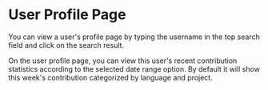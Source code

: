 # User Profile Page

You can view a user's profile page by typing the username in the top search field and click on the search result.

On the user profile page, you can view this user's recent contribution statistics according to the selected date range option.
By default it will show this week's contribution categorized by language and project.
